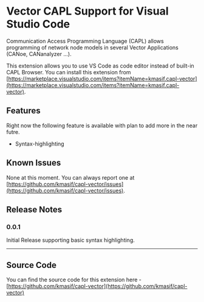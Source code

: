 # Vector CAPL Support for Visual Studio Code

Communication Access Programming Language (CAPL) allows programming of network node models in several Vector Applications (CANoe, CANanalyzer ...).

This extension allows you to use VS Code as code editor instead of built-in CAPL Browser. You can install this extension from [https://marketplace.visualstudio.com/items?itemName=kmasif.capl-vector](https://marketplace.visualstudio.com/items?itemName=kmasif.capl-vector).

## Features

Right now the following feature is available with plan to add more in the near futre.

* Syntax-highlighting

## Known Issues

None at this moment. You can always report one at [https://github.com/kmasif/capl-vector/issues](https://github.com/kmasif/capl-vector/issues).

## Release Notes

### 0.0.1

Initial Release supporting basic syntax highlighting.

--------------------------------------------------------------

## Source Code

You can find the source code for this extension here - [https://github.com/kmasif/capl-vector](https://github.com/kmasif/capl-vector)

